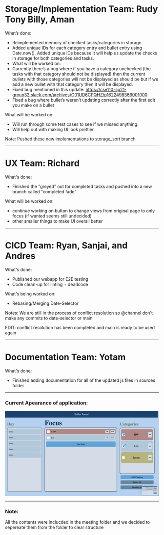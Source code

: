 # Storage/Implementation Team: Rudy Tony Billy, Aman

What’s done:
- Reimplemented memory of checked tasks/categories in storage.
- Added unique IDs for each category entry and bullet entry using Date.now(). Added unique IDs because it will help us update the checks in storage for both categories and tasks.
- What will be worked on:
- Currently there’s a bug where if you have a category unchecked (the tasks with that category should not be displayed) then the current bullets with those categories will not be displayed as should be but if we add a new bullet with that category then it will be displayed.
- Fixed bug mentioned in this update: https://cse110-sp21-group32.slack.com/archives/C01UD6CPQHZ/p1622498366001000
- Fixed a bug where bullet’s weren’t updating correctly after the first edit you make on a bullet

What will be worked on:
- Will run through some test cases to see if we missed anything.
- Will help out with making UI look prettier

Note: Pushed these new implementations to storage_sort branch

---
# UX Team: Richard

What's done:
- Finished the "greyed" out for completed tasks and pushed into a new branch called "completed fade"

What will be worked on:
- continue working on button to change views from original page to only focus (if wanted seems still undecided)
- other smaller things to make UI overall better

---
# CICD Team: Ryan, Sanjai, and Andres

What's done:
- Published our webapp for E2E testing
- Code clean-up for linting + deadcode

What's being worked on:
- Rebasing/Merging Date-Selector

Notes:
We are still in the process of conflict resolution so @channel don't make any commits to date-selector or main

EDIT:
conflict resolution has been completed and main is ready to be used again

---
# Documentation Team: Yotam

What's done:
- Finished adding documentation for all of the updated js files in sources folder


---
### Current Apearance of application:
![demo](./Assets/second-spearence.png)

---
### Note:
All the contents were inclucded in the meeting folder and we decided to sepereate them from the folder to clear structure
